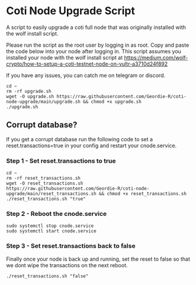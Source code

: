 # Coti Node Upgrade Script
A script to easily upgrade a coti full node that was originally installed with the wolf install script.

Please run the script as the root user by logging in as root. Copy and paste the code below into your node after logging in. This script assumes you installed your node with the wolf install script at https://medium.com/wolf-crypto/how-to-setup-a-coti-testnet-node-on-vultr-a3710d24f892

If you have any issues, you can catch me on telegram or discord.
```
cd ~
rm -rf upgrade.sh
wget -O upgrade.sh https://raw.githubusercontent.com/Geordie-R/coti-node-upgrade/main/upgrade.sh && chmod +x upgrade.sh
./upgrade.sh
```

## Corrupt database?
If you get a corrupt database run the following code to set a reset.transactions=true in your config and restart your cnode.service.
### Step 1 - Set reset.transactions to true
```
cd ~
rm -rf reset_transactions.sh
wget -O reset_transactions.sh https://raw.githubusercontent.com/Geordie-R/coti-node-upgrade/main/reset_transactions.sh && chmod +x reset_transactions.sh
./reset_transactions.sh "true"
```

### Step 2 - Reboot the cnode.service
```
sudo systemctl stop cnode.service
sudo systemctl start cnode.service
```
### Step 3 - Set reset.transactions back to false
Finally once your node is back up and running, set the reset to false so that we dont wipe the transactions on the next reboot.
```
./reset_transactions.sh "false"
```

